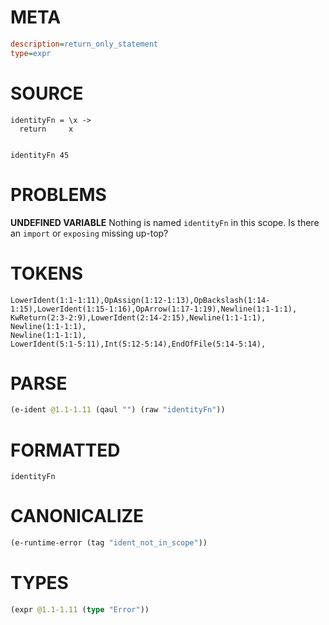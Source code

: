 # META
~~~ini
description=return_only_statement
type=expr
~~~
# SOURCE
~~~roc
identityFn = \x ->
  return     x


identityFn 45
~~~
# PROBLEMS
**UNDEFINED VARIABLE**
Nothing is named `identityFn` in this scope.
Is there an `import` or `exposing` missing up-top?

# TOKENS
~~~zig
LowerIdent(1:1-1:11),OpAssign(1:12-1:13),OpBackslash(1:14-1:15),LowerIdent(1:15-1:16),OpArrow(1:17-1:19),Newline(1:1-1:1),
KwReturn(2:3-2:9),LowerIdent(2:14-2:15),Newline(1:1-1:1),
Newline(1:1-1:1),
Newline(1:1-1:1),
LowerIdent(5:1-5:11),Int(5:12-5:14),EndOfFile(5:14-5:14),
~~~
# PARSE
~~~clojure
(e-ident @1.1-1.11 (qaul "") (raw "identityFn"))
~~~
# FORMATTED
~~~roc
identityFn
~~~
# CANONICALIZE
~~~clojure
(e-runtime-error (tag "ident_not_in_scope"))
~~~
# TYPES
~~~clojure
(expr @1.1-1.11 (type "Error"))
~~~
